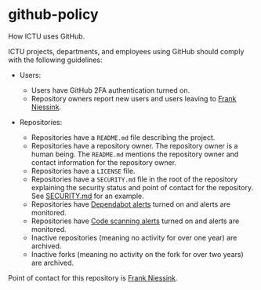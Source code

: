 # github-policy

How ICTU uses GitHub.

ICTU projects, departments, and employees using GitHub should comply with the following guidelines:

- Users:
  - Users have GitHub 2FA authentication turned on.
  - Repository owners report new users and users leaving to [Frank Niessink](@fniessink).

- Repositories:
  - Repositories have a `README.md` file describing the project. 
  - Repositories have a repository owner. The repository owner is a human being. The `README.md` mentions the repository owner and contact information for the repository owner.
  - Repositories have a `LICENSE` file.
  - Repositories have a `SECURITY.md` file in the root of the repository explaining the security status and point of contact for the repository. See [SECURITY.md](SECURITY.md) for an example.
  - Repositories have [Dependabot alerts](https://docs.github.com/en/code-security/dependabot/dependabot-alerts/about-dependabot-alerts) turned on and alerts are monitored.
  - Repositories have [Code scanning alerts](https://docs.github.com/en/code-security/code-scanning/automatically-scanning-your-code-for-vulnerabilities-and-errors/about-code-scanning) turned on and alerts are monitored.
  - Inactive repositories (meaning no activity for over one year) are archived.
  - Inactive forks (meaning no activity on the fork for over two years) are archived.

Point of contact for this repository is [Frank Niessink](@fniessink).
